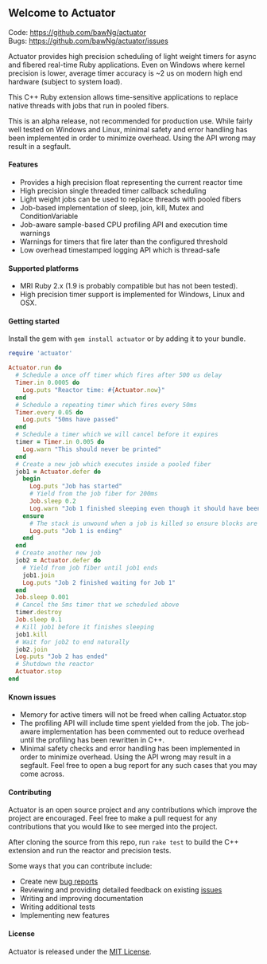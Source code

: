 ## Welcome to Actuator

Code: https://github.com/bawNg/actuator \
Bugs: https://github.com/bawNg/actuator/issues

Actuator provides high precision scheduling of light weight timers for async and fibered real-time Ruby applications.
Even on Windows where kernel precision is lower, average timer accuracy is ~2 us on modern high end hardware (subject to system load). 

This C++ Ruby extension allows time-sensitive applications to replace native threads with jobs that run in pooled fibers.

This is an alpha release, not recommended for production use. While fairly well tested on Windows and Linux, minimal safety 
and error handling has been implemented in order to minimize overhead. Using the API wrong may result in a segfault.

#### Features

* Provides a high precision float representing the current reactor time
* High precision single threaded timer callback scheduling
* Light weight jobs can be used to replace threads with pooled fibers
* Job-based implementation of sleep, join, kill, Mutex and ConditionVariable
* Job-aware sample-based CPU profiling API and execution time warnings
* Warnings for timers that fire later than the configured threshold
* Low overhead timestamped logging API which is thread-safe

#### Supported platforms

* MRI Ruby 2.x (1.9 is probably compatible but has not been tested).
* High precision timer support is implemented for Windows, Linux and OSX.

#### Getting started

  Install the gem with `gem install actuator` or by adding it to your bundle.

  ```ruby
  require 'actuator'
  
  Actuator.run do
    # Schedule a once off timer which fires after 500 us delay
    Timer.in 0.0005 do
      Log.puts "Reactor time: #{Actuator.now}"
    end
    # Schedule a repeating timer which fires every 50ms
    Timer.every 0.05 do
      Log.puts "50ms have passed"
    end
    # Schedule a timer which we will cancel before it expires
    timer = Timer.in 0.005 do
      Log.warn "This should never be printed"
    end
    # Create a new job which executes inside a pooled fiber
    job1 = Actuator.defer do
      begin
        Log.puts "Job has started"
        # Yield from the job fiber for 200ms
        Job.sleep 0.2
        Log.warn "Job 1 finished sleeping even though it should have been killed"
      ensure
        # The stack is unwound when a job is killed so ensure blocks are executed
        Log.puts "Job 1 is ending"
      end
    end
    # Create another new job
    job2 = Actuator.defer do
      # Yield from job fiber until job1 ends
      job1.join
      Log.puts "Job 2 finished waiting for Job 1"
    end
    Job.sleep 0.001
    # Cancel the 5ms timer that we scheduled above
    timer.destroy
    Job.sleep 0.1
    # Kill job1 before it finishes sleeping
    job1.kill
    # Wait for job2 to end naturally
    job2.join
    Log.puts "Job 2 has ended"
    # Shutdown the reactor
    Actuator.stop
  end
  ```

#### Known issues
- Memory for active timers will not be freed when calling Actuator.stop
- The profiling API will include time spent yielded from the job.
  The job-aware implementation has been commented out to reduce overhead until the profiling has been rewritten in C++.
- Minimal safety checks and error handling has been implemented in order to minimize overhead. Using the API wrong may result in a segfault.
  Feel free to open a bug report for any such cases that you may come across.


#### Contributing

Actuator is an open source project and any contributions which improve the project are encouraged.
Feel free to make a pull request for any contributions that you would like to see merged into the project.

After cloning the source from this repo, run `rake test` to build the C++ extension and run the reactor and precision tests.

Some ways that you can contribute include:
- Create new [bug reports](https://github.com/bawNg/actuator/issues/new)
- Reviewing and providing detailed feedback on existing [issues](https://github.com/bawNg/actuator/issues/new)
- Writing and improving documentation
- Writing additional tests
- Implementing new features

#### License

Actuator is released under the [MIT License](https://opensource.org/licenses/MIT).
